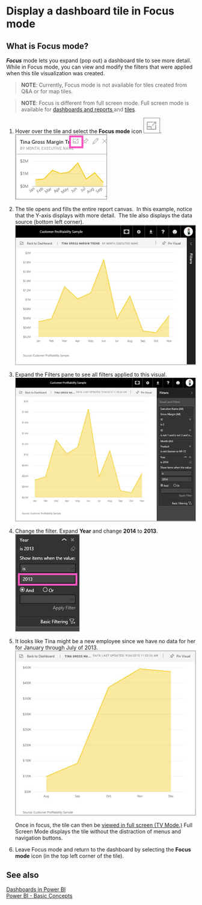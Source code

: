 <properties
   pageTitle="Display a dashboard tile in Focus mode"
   description="Display a dashboard tile in Focus mode, aka Pop Out."
   services="powerbi"
   documentationCenter=""
   authors="mihart"
   manager="mblythe"
   editor=""
   tags=""
   qualityFocus="no"
   qualityDate=""/>

<tags
   ms.service="powerbi"
   ms.devlang="NA"
   ms.topic="article"
   ms.tgt_pltfrm="NA"
   ms.workload="powerbi"
   ms.date="01/26/2016"
   ms.author="mihart"/>

# Display a dashboard tile in Focus mode

## What is Focus mode?  

***Focus*** mode lets you expand (pop out) a dashboard tile to see more detail.  While in Focus mode, you can view and modify the filters that were applied when this tile visualization was created.

>**NOTE**: Currently, Focus mode is not available for tiles created from Q&A or for map tiles. 

>**NOTE**:
>Focus is different from full screen mode.  Full screen mode is available for [dashboards and reports ](powerbi-service-dash-and-reports-fullscreen.md) and [tiles](powerbi-service-display-tile-in-full-screen-mode.md).

1.  Hover over the tile and select the **Focus mode** icon ![](media/powerbi-service-display-tile-in-full-screen-mode/PBI_popOut.jpg).  
    ![](media/powerbi-service-display-dash-in-focus-mode/PBI_hoverTile.jpg)

2.  The tile opens and fills the entire report canvas.  In this example, notice that the Y-axis displays with more detail.  The tile also displays the data source (bottom left corner).    
    ![](media/powerbi-service-display-dash-in-focus-mode/PBI_InFocus.jpg)

3.  Expand the Filters pane to see all filters applied to this visual.  
    ![](media/powerbi-service-display-dash-in-focus-mode/PBI_InFocusFilters.jpg)

4.  Change the filter. Expand **Year** and change **2014** to **2013**.  
    ![](media/powerbi-service-display-dash-in-focus-mode/PBI_InFocusFilterChange.jpg)

5.  It looks like Tina might be a new employee since we have no data for her for January through July of 2013.   
    ![](media/powerbi-service-display-dash-in-focus-mode/PBI_InFocusFilters2013.jpg)

    Once in focus, the tile can then be [viewed in full screen (TV Mode.)](powerbi-service-display-tile-in-full-screen-mode.md) Full Screen Mode displays the tile without the distraction of menus and navigation buttons.

6.  Leave Focus mode and return to the dashboard by selecting the **Focus mode** icon (in the top left corner of the tile).

## See also  
[Dashboards in Power BI](powerbi-service-dashboards.md)  
[Power BI - Basic Concepts](powerbi-service-basic-concepts.md)
